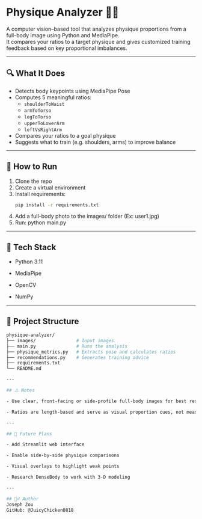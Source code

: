 # Physique Analyzer 🏋️‍♂️

A computer vision–based tool that analyzes physique proportions from a full-body image using Python and MediaPipe.  
It compares your ratios to a target physique and gives customized training feedback based on key proportional imbalances.

---

## 🔍 What It Does

- Detects body keypoints using MediaPipe Pose
- Computes 5 meaningful ratios:
  - `shoulderToWaist`
  - `armToTorso`
  - `legToTorso`
  - `upperToLowerArm`
  - `leftVsRightArm`
- Compares your ratios to a goal physique
- Suggests what to train (e.g. shoulders, arms) to improve balance

---

## 🚀 How to Run

1. Clone the repo  
2. Create a virtual environment  
3. Install requirements:
   ```bash
   pip install -r requirements.txt
4. Add a full-body photo to the images/ folder (Ex: user1.jpg)
5. Run:
    python main.py

---

## 🧠 Tech Stack

- Python 3.11

- MediaPipe

- OpenCV

- NumPy

---

## 📁 Project Structure

```bash
physique-analyzer/
├── images/               # Input images
├── main.py               # Runs the analysis
├── physique_metrics.py   # Extracts pose and calculates ratios
├── recommendations.py    # Generates training advice
├── requirements.txt
└── README.md

---

## ⚠️ Notes

- Use clear, front-facing or side-profile full-body images for best results

- Ratios are length-based and serve as visual proportion cues, not measurements of muscle mass

---

## 📌 Future Plans

- Add Streamlit web interface

- Enable side-by-side physique comparisons

- Visual overlays to highlight weak points

- Research DenseBody to work with 3-D modeling

---

## 🙋‍♂️ Author
Joseph Zou
GitHub: @JuicyChicken0818